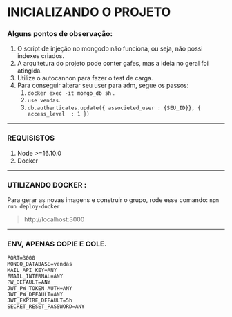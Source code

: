 
# INICIALIZANDO O PROJETO

### Alguns pontos de observação:
1. O script de injeção no mongodb não funciona, ou seja, não possi indexes criados.
2. A arquitetura do projeto pode conter gafes, mas a ideia no geral foi atingida.
3. Utilize o autocannon para fazer o test de carga.
4. Para conseguir alterar seu user para adm, segue os passos:
    1. `docker exec -it mongo_db sh` .
    2. `use vendas`.
    3. `db.authenticates.update({ associeted_user : {SEU_ID}}, { access_level  : 1 })`

---

### REQUISISTOS
 1. Node >=16.10.0
 2. Docker
 
---
### UTILIZANDO DOCKER :
Para gerar as novas imagens e construir o grupo, rode esse comando: `npm run deploy-docker` 
> http://localhost:3000

---
### ENV, APENAS COPIE E COLE.
```
PORT=3000
MONGO_DATABASE=vendas
MAIL_API_KEY=ANY
EMAIL_INTERNAL=ANY
PW_DEFAULT=ANY
JWT_PW_TOKEN_AUTH=ANY
JWT_PW_DEFAULT=ANY
JWT_EXPIRE_DEFAULT=5h
SECRET_RESET_PASSWORD=ANY
```
